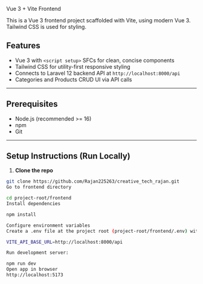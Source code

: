 Vue 3 + Vite Frontend

This is a Vue 3 frontend project scaffolded with Vite, using modern Vue 3. Tailwind CSS is used for styling.

## Features

- Vue 3 with `<script setup>` SFCs for clean, concise components
- Tailwind CSS for utility-first responsive styling
- Connects to Laravel 12 backend API at `http://localhost:8000/api`
- Categories and Products CRUD UI via API calls

---

## Prerequisites

- Node.js (recommended >= 16)
- npm
- Git

---

## Setup Instructions (Run Locally)

1. **Clone the repo**

```bash
git clone https://github.com/Rajan225263/creative_tech_rajan.git
Go to frontend directory

cd project-root/frontend
Install dependencies

npm install

Configure environment variables
Create a .env file at the project root (project-root/frontend/.env) with:

VITE_API_BASE_URL=http://localhost:8000/api

Run development server:

npm run dev
Open app in browser
http://localhost:5173
